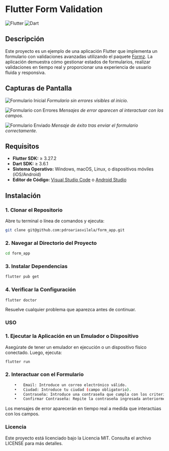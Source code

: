 # Flutter Form Validation

![Flutter](https://img.shields.io/badge/Flutter-v3.27.2-blue.svg)
![Dart](https://img.shields.io/badge/Dart-v3.6.1-blue.svg)

## Descripción

Este proyecto es un ejemplo de una aplicación Flutter que implementa un formulario con validaciones avanzadas utilizando el paquete [Formz](https://pub.dev/packages/formz). La aplicación demuestra cómo gestionar estados de formularios, realizar validaciones en tiempo real y proporcionar una experiencia de usuario fluida y responsiva.


## Capturas de Pantalla

![Formulario Inicial](screenshots/sinerrores.png)
*Formulario sin errores visibles al inicio.*

![Formulario con Errores](screenshots/conerrores.png)
*Mensajes de error aparecen al interactuar con los campos.*

![Formulario Enviado](screenshots/enviado.png)
*Mensaje de éxito tras enviar el formulario correctamente.*

## Requisitos

- **Flutter SDK:** ≥ 3.27.2
- **Dart SDK:** ≥ 3.6.1
- **Sistema Operativo:** Windows, macOS, Linux, o dispositivos móviles (iOS/Android)
- **Editor de Código:** [Visual Studio Code](https://code.visualstudio.com/) o [Android Studio](https://developer.android.com/studio)

## Instalación

### 1. Clonar el Repositorio

Abre tu terminal o línea de comandos y ejecuta:

```bash
git clone git@github.com:pdroariasvilela/form_app.git
```

### 2. Navegar al Directorio del Proyecto
```bash
cd form_app
```

### 3. Instalar Dependencias
```bash
flutter pub get
```
### 4. Verificar la Configuración
```bash
flutter doctor
```
Resuelve cualquier problema que aparezca antes de continuar.

### USO

### 1. Ejecutar la Aplicación en un Emulador o Dispositivo

Asegúrate de tener un emulador en ejecución o un dispositivo físico conectado. Luego, ejecuta:

```bash
flutter run
```

### 2. Interactuar con el Formulario
```bash
	•	Email: Introduce un correo electrónico válido.
	•	Ciudad: Introduce tu ciudad (campo obligatorio).
	•	Contraseña: Introduce una contraseña que cumpla con los criterios de seguridad.
	•	Confirmar Contraseña: Repite la contraseña ingresada anteriormente.
```
Los mensajes de error aparecerán en tiempo real a medida que interactúas con los campos.

### Licencia

Este proyecto está licenciado bajo la Licencia MIT. Consulta el archivo LICENSE para más detalles.
